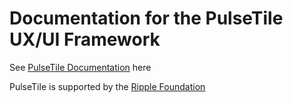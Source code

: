# Documentation for the PulseTile UX/UI Framework

See [PulseTile Documentation](http://docs.pulsetile.com/ ) here

PulseTile is supported by the [Ripple Foundation](http://ripple.foundation/ )

